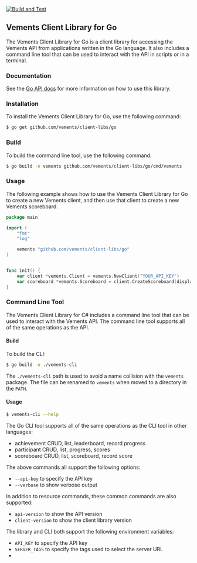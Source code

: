 [![Build and Test](https://github.com/vements/client-go/actions/workflows/build-test.yaml/badge.svg?event=push)](https://github.com/vements/client-go/actions/workflows/build-test.yaml)

## Vements Client Library for Go

The Vements Client Library for Go is a client library for accessing the Vements API from applications written in the Go language. It also includes a command line tool that can be used to interact with the API in scripts or in a terminal.

### Documentation

See the [Go API docs](https://godoc.org/github.com/vements/client-libs/go) for more information on how to use this library.

### Installation

To install the Vements Client Library for Go, use the following command:

```bash
$ go get github.com/vements/client-libs/go
```

### Build 

To build the command line tool, use the following command:

```bash
$ go build -o vements github.com/vements/client-libs/go/cmd/vements
```

### Usage

The following example shows how to use the Vements Client Library for Go to create a new Vements client, and then use that client to create a new Vements scoreboard.

```go
package main

import (
    "fmt"
    "log"

    vements "github.com/vements/client-libs/go"
)


func init() { 
    var client *vements.Client = vements.NewClient("YOUR_API_KEY")
    var scoreboard *vements.Scoreboard = client.CreateScoreboard(display: "My Scoreboard", rankDir: "desc", public: false)
}
```


### Command Line Tool

The Vements Client Library for C# includes a command line tool that can be used to interact with the Vements API. The command line tool supports all of the same operations as the API.

#### Build 

To build the CLI:

```bash
$ go build -o ./vements-cli
```

The `./vements-cli` path is used to avoid a name collision with the `vements` package.  The file can be renamed to `vements` when moved to a directory in the `PATH`.

#### Usage

```bash 
$ vements-cli --help
```

The Go CLI tool supports all of the same operations as the CLI tool in other languages:

* achievement CRUD, list, leaderboard, record progress
* participant CRUD, list, progress, scores
* scoreboard CRUD, list, scoreboard, record score

The above commands all support the following options:

* `--api-key` to specify the API key
* `--verbose` to show verbose output

In addition to resource commands, these common commands are also supported:

* `api-version` to show the API version
* `client-version` to show the client library version

The library and CLI both support the following environment variables:

* `API_KEY` to specify the API key
* `SERVER_TAGS` to specify the tags used to select the server URL
* 
